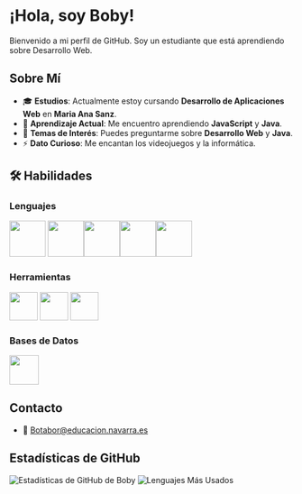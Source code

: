 # ¡Hola, soy Boby!

Bienvenido a mi perfil de GitHub. Soy un estudiante que está aprendiendo sobre Desarrollo Web.

## Sobre Mí

- 🎓 **Estudios**: Actualmente estoy cursando **Desarrollo de Aplicaciones Web** en **Maria Ana Sanz**.
- 🌱 **Aprendizaje Actual**: Me encuentro aprendiendo **JavaScript** y **Java**.
- 💬 **Temas de Interés**: Puedes preguntarme sobre **Desarrollo Web** y **Java**.
- ⚡ **Dato Curioso**: Me encantan los videojuegos y la informática.

## 🛠️ Habilidades 

### **Lenguajes**
<img width="64" height="64" src="https://www.shareicon.net/data/128x128/2016/07/06/106572_java_512x512.png"> <img width="64" height="64" src="https://www.shareicon.net/data/128x128/2016/07/06/106573_software_512x512.png"><img width="64" height="64" src="https://www.shareicon.net/data/128x128/2015/09/24/106574_html_512x512.png"><img width="64" height="64" src="https://www.shareicon.net/data/128x128/2015/09/24/106575_css_512x512.png"><img width="64" height="64" src="https://cdn.iconscout.com/icon/free/png-128/php-99-1175127.png">  

### **Herramientas**
<img width="50" height="50" src="https://cdn.jsdelivr.net/gh/devicons/devicon/icons/figma/figma-original.svg"> <img width="50" height="50" src="https://code.visualstudio.com/assets/images/code-stable.png"> <img width="50" height="50" src="https://cdn.jsdelivr.net/gh/devicons/devicon/icons/git/git-original.svg">


### **Bases de Datos**
<img width="52" height="52" src="https://a2a-expertise.com/wp-content/uploads/2018/12/mysql-70x70.png">


## Contacto

- 📧 [Botabor@educacion.navarra.es](mailto:Botabor@educacion.navarra.es)
  
## Estadísticas de GitHub

![Estadísticas de GitHub de Boby](https://github-readme-stats.vercel.app/api?username=XtheBobyX&show_icons=true&theme=radical)
![Lenguajes Más Usados](https://github-readme-stats.vercel.app/api/top-langs/?username=XtheBobyX&layout=compact&theme=radical)
